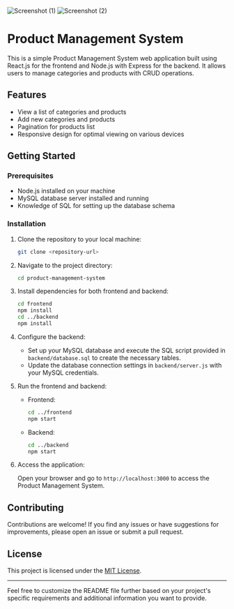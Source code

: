 ![Screenshot (1)](https://github.com/Bavithran97/NIMAP-INFOTECT-MUMBAI/assets/133184385/a2f9aad4-6013-4aae-9217-d51623964fb1)
![Screenshot (2)](https://github.com/Bavithran97/NIMAP-INFOTECT-MUMBAI/assets/133184385/164a8502-29ea-40e2-9770-4e4664bb25db)

# Product Management System

This is a simple Product Management System web application built using React.js for the frontend and Node.js with Express for the backend. It allows users to manage categories and products with CRUD operations.

## Features

- View a list of categories and products
- Add new categories and products
- Pagination for products list
- Responsive design for optimal viewing on various devices

## Getting Started

### Prerequisites

- Node.js installed on your machine
- MySQL database server installed and running
- Knowledge of SQL for setting up the database schema

### Installation

1. Clone the repository to your local machine:

   ```bash
   git clone <repository-url>
   ```

2. Navigate to the project directory:

   ```bash
   cd product-management-system
   ```

3. Install dependencies for both frontend and backend:

   ```bash
   cd frontend
   npm install
   cd ../backend
   npm install
   ```

4. Configure the backend:

   - Set up your MySQL database and execute the SQL script provided in `backend/database.sql` to create the necessary tables.
   - Update the database connection settings in `backend/server.js` with your MySQL credentials.

5. Run the frontend and backend:

   - Frontend:

     ```bash
     cd ../frontend
     npm start
     ```

   - Backend:

     ```bash
     cd ../backend
     npm start
     ```

6. Access the application:

   Open your browser and go to `http://localhost:3000` to access the Product Management System.

## Contributing

Contributions are welcome! If you find any issues or have suggestions for improvements, please open an issue or submit a pull request.

## License

This project is licensed under the [MIT License](LICENSE).

---

Feel free to customize the README file further based on your project's specific requirements and additional information you want to provide.
